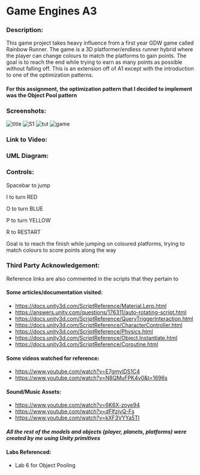 # Game Engines A3

### Description:
This game project takes heavy influence from a first year GDW game called Rainbow Runner. The game is a 3D platformer/endless runner hybrid where the player can change colours to match the platforms to gain points. The goal is to reach the end while trying to earn as many points as possible without falling off. This is an extension off of A1 except with the introduction to one of the optimization patterns.

#### For this assignment, the optimization pattern that I decided to implement was the Object Pool pattern

### Screenshots:
![title](https://user-images.githubusercontent.com/56273569/140430321-a594509a-d9ad-472a-9a36-91cf65815a00.PNG)
![S1](https://user-images.githubusercontent.com/56273569/140429965-0ff285b3-df5c-494e-ae96-bd107bb809b1.PNG)
![tut](https://user-images.githubusercontent.com/56273569/140430340-59ce2927-9a70-4b75-8d1c-cf62f4affc8e.PNG)
![game](https://user-images.githubusercontent.com/56273569/140430348-d6edc4ab-faa6-4542-93d6-39549a51406f.PNG)

### Link to Video: 

### UML Diagram: 

### Controls:

Spacebar to jump

I to turn RED

O to turn BLUE

P to turn YELLOW

R to RESTART

Goal is to reach the finish while jumping on coloured platforms, trying to match colours to score points along the way

### Third Party Acknowledgement: 
Reference links are also commented in the scripts that they pertain to
#### Some articles/documentation visited:
- https://docs.unity3d.com/ScriptReference/Material.Lerp.html 
- https://answers.unity.com/questions/176311/auto-rotating-script.html 
- https://docs.unity3d.com/ScriptReference/QueryTriggerInteraction.html
- https://docs.unity3d.com/ScriptReference/CharacterController.html 
- https://docs.unity3d.com/ScriptReference/Physics.html
- https://docs.unity3d.com/ScriptReference/Object.Instantiate.html
- https://docs.unity3d.com/ScriptReference/Coroutine.html

#### Some videos watched for reference:
- https://www.youtube.com/watch?v=E7gmylDS1C4
- https://www.youtube.com/watch?v=N8QMuFPK4v0&t=1696s

#### Sound/Music Assets:
- https://www.youtube.com/watch?v=6K6X-zoye94
- https://www.youtube.com/watch?v=dFlfzjvQ-Fs
- https://www.youtube.com/watch?v=kXF3VYYa5TI

#### *All the rest of the models and objects (player, planets, platforms) were created by me using Unity primitives*

#### Labs Referenced:
- Lab 6 for Object Pooling
